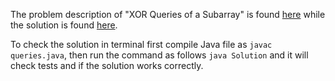 The problem description of "XOR Queries of a Subarray" is found [here](http://leetcode.com/problems/xor-queries-of-subarray/) while the solution is found [here](https://github.com/aurimas13/LeetCode-HR-MAANG/blob/main/LeetCode/Java%20Solutions/queies.java).

To check the solution in terminal first compile Java file as `javac queries.java`, then run the command as follows `java Solution` and it will check tests and if the solution works correctly.